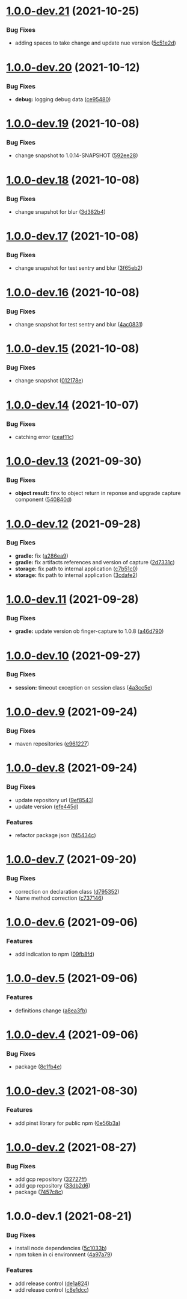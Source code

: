 # [1.0.0-dev.21](https://github.com/jaak-it/jaakrecog-fingerprint-capacitor/compare/v1.0.0-dev.20...v1.0.0-dev.21) (2021-10-25)


### Bug Fixes

* adding spaces to take change and update nue version ([5c51e2d](https://github.com/jaak-it/jaakrecog-fingerprint-capacitor/commit/5c51e2dd5e9b142d8e246499641a1e349611a453))

# [1.0.0-dev.20](https://github.com/jaak-it/jaakrecog-fingerprint-capacitor/compare/v1.0.0-dev.19...v1.0.0-dev.20) (2021-10-12)


### Bug Fixes

* **debug:** logging debug data ([ce95480](https://github.com/jaak-it/jaakrecog-fingerprint-capacitor/commit/ce954806468c921be27692dfda0dfed2eddfa689))

# [1.0.0-dev.19](https://github.com/jaak-it/jaakrecog-fingerprint-capacitor/compare/v1.0.0-dev.18...v1.0.0-dev.19) (2021-10-08)


### Bug Fixes

* change snapshot to 1.0.14-SNAPSHOT ([592ee28](https://github.com/jaak-it/jaakrecog-fingerprint-capacitor/commit/592ee28f40adcdf54b1077dc3aed1fb8fd037556))

# [1.0.0-dev.18](https://github.com/jaak-it/jaakrecog-fingerprint-capacitor/compare/v1.0.0-dev.17...v1.0.0-dev.18) (2021-10-08)


### Bug Fixes

* change snapshot for blur ([3d382b4](https://github.com/jaak-it/jaakrecog-fingerprint-capacitor/commit/3d382b45614098c2ff0cc3e644198819927f5913))

# [1.0.0-dev.17](https://github.com/jaak-it/jaakrecog-fingerprint-capacitor/compare/v1.0.0-dev.16...v1.0.0-dev.17) (2021-10-08)


### Bug Fixes

* change snapshot for test sentry and blur ([3f65eb2](https://github.com/jaak-it/jaakrecog-fingerprint-capacitor/commit/3f65eb279c5211d2e0d84dd16acd065c411ddb0d))

# [1.0.0-dev.16](https://github.com/jaak-it/jaakrecog-fingerprint-capacitor/compare/v1.0.0-dev.15...v1.0.0-dev.16) (2021-10-08)


### Bug Fixes

* change snapshot for test sentry and blur ([4ac0831](https://github.com/jaak-it/jaakrecog-fingerprint-capacitor/commit/4ac0831f31301106d7e22e1ea53a8b9d5b85ca15))

# [1.0.0-dev.15](https://github.com/jaak-it/jaakrecog-fingerprint-capacitor/compare/v1.0.0-dev.14...v1.0.0-dev.15) (2021-10-08)


### Bug Fixes

* change snapshot ([012178e](https://github.com/jaak-it/jaakrecog-fingerprint-capacitor/commit/012178e7114336e5dd747c4344ac58afba67e70b))

# [1.0.0-dev.14](https://github.com/jaak-it/jaakrecog-fingerprint-capacitor/compare/v1.0.0-dev.13...v1.0.0-dev.14) (2021-10-07)


### Bug Fixes

* catching error ([ceaf11c](https://github.com/jaak-it/jaakrecog-fingerprint-capacitor/commit/ceaf11c9c8ac92ce8454bfb3872eb86c3485b868))

# [1.0.0-dev.13](https://github.com/jaak-it/jaakrecog-fingerprint-capacitor/compare/v1.0.0-dev.12...v1.0.0-dev.13) (2021-09-30)


### Bug Fixes

* **object result:** finx to object return in reponse and upgrade capture component ([540840d](https://github.com/jaak-it/jaakrecog-fingerprint-capacitor/commit/540840dad2cd2160f241993527a5322d0c63b06e))

# [1.0.0-dev.12](https://github.com/jaak-it/jaakrecog-fingerprint-capacitor/compare/v1.0.0-dev.11...v1.0.0-dev.12) (2021-09-28)


### Bug Fixes

* **gradle:** fix ([a286ea9](https://github.com/jaak-it/jaakrecog-fingerprint-capacitor/commit/a286ea9f5ddebded0e474b41d7bc2965ee7a9511))
* **gradle:** fix artifacts references and version of capture ([2d7331c](https://github.com/jaak-it/jaakrecog-fingerprint-capacitor/commit/2d7331c4e88738de247e00be1774abc4fe28f8e7))
* **storage:** fix path to internal application ([c7b51c0](https://github.com/jaak-it/jaakrecog-fingerprint-capacitor/commit/c7b51c027767eb2fba826a4511493bf9f3bec60a))
* **storage:** fix path to internal application ([3cdafe2](https://github.com/jaak-it/jaakrecog-fingerprint-capacitor/commit/3cdafe22a900de89f6f36330984a0377e4368b21))

# [1.0.0-dev.11](https://github.com/jaak-it/jaakrecog-fingerprint-capacitor/compare/v1.0.0-dev.10...v1.0.0-dev.11) (2021-09-28)


### Bug Fixes

* **gradle:** update version ob finger-capture to 1.0.8 ([a46d790](https://github.com/jaak-it/jaakrecog-fingerprint-capacitor/commit/a46d790f3831a9af27b3247800a489e0e880e46e))

# [1.0.0-dev.10](https://github.com/jaak-it/jaakrecog-fingerprint-capacitor/compare/v1.0.0-dev.9...v1.0.0-dev.10) (2021-09-27)


### Bug Fixes

* **session:** timeout exception on session class ([4a3cc5e](https://github.com/jaak-it/jaakrecog-fingerprint-capacitor/commit/4a3cc5e2d211a63419be64f6142c28544292768c))

# [1.0.0-dev.9](https://github.com/jaak-it/jaakrecog-fingerprint-capacitor/compare/v1.0.0-dev.8...v1.0.0-dev.9) (2021-09-24)


### Bug Fixes

* maven repositories ([e961227](https://github.com/jaak-it/jaakrecog-fingerprint-capacitor/commit/e961227e94bc0a8e9b4afd05d21be5687b5c8cbf))

# [1.0.0-dev.8](https://github.com/jaak-it/jaakrecog-fingerprint-capacitor/compare/v1.0.0-dev.7...v1.0.0-dev.8) (2021-09-24)


### Bug Fixes

* update repository url ([9ef8543](https://github.com/jaak-it/jaakrecog-fingerprint-capacitor/commit/9ef854361a3250528e33a4464d82e17556fdfbfc))
* update version ([efe445d](https://github.com/jaak-it/jaakrecog-fingerprint-capacitor/commit/efe445d985b2e3d63a5d22379905c0f8d8d7990e))


### Features

* refactor package json ([f45434c](https://github.com/jaak-it/jaakrecog-fingerprint-capacitor/commit/f45434c2d3b26977ef6fcb73214dc3e4c53a5d50))

# [1.0.0-dev.7](https://github.com/jaak-it/jaakrecog-fingerprint-capacitor/compare/v1.0.0-dev.6...v1.0.0-dev.7) (2021-09-20)


### Bug Fixes

* correction on declaration class ([d795352](https://github.com/jaak-it/jaakrecog-fingerprint-capacitor/commit/d79535254780f499b3928ea6ad74104e7a67f974))
* Name method correction ([c737146](https://github.com/jaak-it/jaakrecog-fingerprint-capacitor/commit/c7371465efc7a89357233edb9f57cd730f4724f3))

# [1.0.0-dev.6](https://github.com/jaak-it/jaakrecog-fingerprint-capacitor/compare/v1.0.0-dev.5...v1.0.0-dev.6) (2021-09-06)


### Features

* add indication to npm ([09fb8fd](https://github.com/jaak-it/jaakrecog-fingerprint-capacitor/commit/09fb8fd307200fe0d57e5f1f8866eab320a440ca))

# [1.0.0-dev.5](https://github.com/jaak-it/jaakrecog-fingerprint-capacitor/compare/v1.0.0-dev.4...v1.0.0-dev.5) (2021-09-06)


### Features

* definitions change ([a8ea3fb](https://github.com/jaak-it/jaakrecog-fingerprint-capacitor/commit/a8ea3fb46781d1f24786e5763644c098d9e7ca45))

# [1.0.0-dev.4](https://github.com/jaak-it/jaakrecog-fingerprint-capacitor/compare/v1.0.0-dev.3...v1.0.0-dev.4) (2021-09-06)


### Bug Fixes

* package ([8c1fb4e](https://github.com/jaak-it/jaakrecog-fingerprint-capacitor/commit/8c1fb4e8254255861c17f24cba659b22a5531a09))

# [1.0.0-dev.3](https://github.com/jaak-it/jaakrecog-fingerprint-capacitor/compare/v1.0.0-dev.2...v1.0.0-dev.3) (2021-08-30)


### Features

* add pinst library for public npm ([0e56b3a](https://github.com/jaak-it/jaakrecog-fingerprint-capacitor/commit/0e56b3af65211b16436cda062739dcf93878c7a1))

# [1.0.0-dev.2](https://github.com/jaak-it/jaakrecog-fingerprint-capacitor/compare/v1.0.0-dev.1...v1.0.0-dev.2) (2021-08-27)


### Bug Fixes

* add gcp repository ([32727ff](https://github.com/jaak-it/jaakrecog-fingerprint-capacitor/commit/32727ff7681cc582ec3086ada492df6c6293ff9c))
* add gcp repository ([33db2d6](https://github.com/jaak-it/jaakrecog-fingerprint-capacitor/commit/33db2d69bf92ec3983e280f6172922127fe06708))
* package ([7457c8c](https://github.com/jaak-it/jaakrecog-fingerprint-capacitor/commit/7457c8cf8f0b0fc2b685a35be79d4b93ecd004c3))

# 1.0.0-dev.1 (2021-08-21)


### Bug Fixes

* install node dependencies ([5c1033b](https://github.com/jaak-it/jaakrecog-fingerprint-capacitor/commit/5c1033b4b6b1acd6793770a2fc7b98a15cb2c91e))
* npm token in ci environment ([4a97a79](https://github.com/jaak-it/jaakrecog-fingerprint-capacitor/commit/4a97a7930bd1d6cac72cb88e650a945b63db3db6))


### Features

* add release control ([de1a824](https://github.com/jaak-it/jaakrecog-fingerprint-capacitor/commit/de1a82456a4de4e029b8faf1bd59ea7863ee5d56))
* add release control ([c8e1dcc](https://github.com/jaak-it/jaakrecog-fingerprint-capacitor/commit/c8e1dcc01b320ee5fd05645d83d6ad3a6b5267d7))
